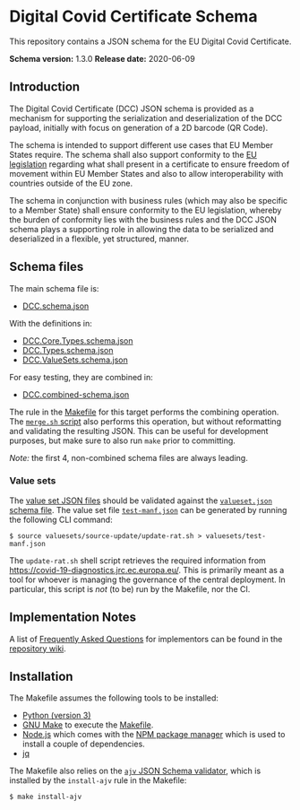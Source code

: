 # Digital Covid Certificate Schema

This repository contains a JSON schema for the EU Digital Covid Certificate.

**Schema version:** 1.3.0
**Release date:** 2020-06-09


## Introduction

The Digital Covid Certificate (DCC) JSON schema is provided as a mechanism for supporting the serialization and  deserialization of the DCC payload, initially with focus on generation of a 2D barcode (QR Code).

The schema is intended to support different use cases that EU Member States require. The schema shall also support conformity to the [EU legislation](https://eur-lex.europa.eu/legal-content/EN/TXT/?uri=CELEX:52021PC0130) regarding  what shall present in a certificate to ensure freedom of movement within EU Member States and also to allow interoperability with countries outside of the EU zone.

The schema in conjunction with business rules (which may also be specific to a Member State) shall ensure conformity to the EU legislation, whereby the burden of conformity lies with the business rules and the DCC JSON schema plays a supporting role in allowing the data to be serialized and deserialized in a flexible, yet structured, manner.


## Schema files

The main schema file is:

- [DCC.schema.json](./DCC.schema.json)

With the definitions in:

- [DCC.Core.Types.schema.json](./DCC.Core.Types.schema.json)
- [DCC.Types.schema.json](./DCC.Types.schema.json)
- [DCC.ValueSets.schema.json](./DCC.ValueSets.schema.json)

For easy testing, they are combined in:

- [DCC.combined-schema.json](./DCC.combined-schema.json)

The rule in the [Makefile](./Makefile) for this target performs the combining operation.
The [`merge.sh` script](./merge.sh) also performs this operation, but without reformatting and validating the resulting JSON.
This can be useful for development purposes, but make sure to also run `make` prior to committing.

_Note:_ the first 4, non-combined schema files are always leading.


### Value sets

The [value set JSON files](./valuesets) should be validated against the [`valueset.json` schema file](./valueset.json).
The value set file [`test-manf.json`](./valuesets/test-manf.json) can be generated by running the following CLI command:

    $ source valuesets/source-update/update-rat.sh > valuesets/test-manf.json

The `update-rat.sh` shell script retrieves the required information from https://covid-19-diagnostics.jrc.ec.europa.eu/.
This is primarily meant as a tool for whoever is managing the governance of the central deployment.
In particular, this script is _not_ (to be) run by the Makefile, nor the CI.


## Implementation Notes

A list of [Frequently Asked Questions](https://github.com/ehn-dcc-development/ehn-dcc-schema/wiki/FAQ) for implementors can be found in the [repository wiki](https://github.com/ehn-dcc-development/ehn-dcc-schema/wiki).


## Installation

The Makefile assumes the following tools to be installed:

* [Python (version 3)](https://www.python.org/downloads/)
* [GNU Make](https://www.gnu.org/software/make/) to execute the [Makefile](./Makefile).
* [Node.js](https://nodejs.org/en/download/) which comes with the [NPM package manager](https://www.npmjs.com/) which is used to install a couple of dependencies.
* [jq](https://stedolan.github.io/jq/)

The Makefile also relies on the [`ajv` JSON Schema validator](https://ajv.js.org/), which is installed by the `install-ajv` rule in the Makefile:

    $ make install-ajv

